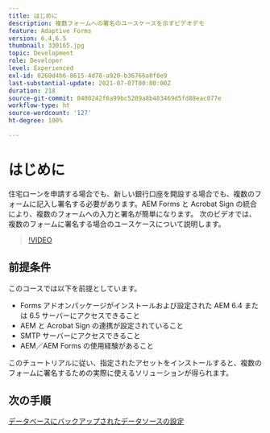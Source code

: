 ```yaml
---
title: はじめに
description: 複数フォームへの署名のユースケースを示すビデオデモ
feature: Adaptive Forms
version: 6.4,6.5
thumbnail: 330165.jpg
topic: Development
role: Developer
level: Experienced
exl-id: 0260d4b6-8615-4d78-a920-b36766a0f8e9
last-substantial-update: 2021-07-07T00:00:00Z
duration: 218
source-git-commit: 0400242f6a99bc5209a8b483469d5fd88eac077e
workflow-type: ht
source-wordcount: '127'
ht-degree: 100%

---
```


# はじめに

住宅ローンを申請する場合でも、新しい銀行口座を開設する場合でも、複数のフォームに記入し署名する必要があります。AEM Forms と Acrobat Sign の統合により、複数のフォームへの入力と署名が簡単になります。
次のビデオでは、複数のフォームに署名する場合のユースケースについて説明します。

>[!VIDEO](https://video.tv.adobe.com/v/330165?quality=12&learn=on)

## 前提条件

このコースでは以下を前提としています。

* Forms アドオンパッケージがインストールおよび設定された AEM 6.4 または 6.5 サーバーにアクセスできること
* AEM と Acrobat Sign の連携が設定されていること 
* SMTP サーバーにアクセスできること
* AEM／AEM Forms の使用経験があること

このチュートリアルに従い、指定されたアセットをインストールすると、複数のフォームに署名するための実際に使えるソリューションが得られます。

## 次の手順

[データベースにバックアップされたデータソースの設定](./configure-data-source.md)
